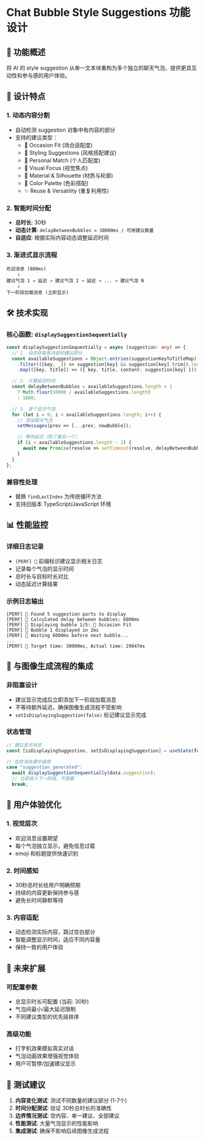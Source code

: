 # Chat Bubble Style Suggestions 功能设计

## 🎯 功能概述

将 AI 的 style suggestion 从单一文本块重构为多个独立的聊天气泡，提供更具互动性和参与感的用户体验。

## 🎨 设计特点

### 1. 动态内容分割
- 自动检测 suggestion 对象中有内容的部分
- 支持的建议类型：
  - 🎯 Occasion Fit (场合适配度)
  - 👗 Styling Suggestions (风格搭配建议)
  - 💫 Personal Match (个人匹配度)
  - 👀 Visual Focus (视觉焦点)
  - 👚 Material & Silhouette (材质与轮廓)
  - 🎨 Color Palette (色彩搭配)
  - ✨ Reuse & Versatility (重复利用性)

### 2. 智能时间分配
- **总时长**: 30秒
- **动态计算**: `delayBetweenBubbles = 30000ms / 可用建议数量`
- **自适应**: 根据实际内容动态调整延迟时间

### 3. 渐进式显示流程
```
欢迎消息 (800ms)
    ↓
建议气泡 1 → 延迟 → 建议气泡 2 → 延迟 → ... → 建议气泡 N
    ↓
下一阶段加载消息 (立即显示)
```

## 🛠️ 技术实现

### 核心函数: `displaySuggestionSequentially`

```typescript
const displaySuggestionSequentially = async (suggestion: any) => {
  // 1. 动态获取有内容的建议部分
  const availableSuggestions = Object.entries(suggestionKeyToTitleMap)
    .filter(([key, _]) => suggestion[key] && suggestion[key].trim().length > 0)
    .map(([key, title]) => ({ key, title, content: suggestion[key] }));

  // 2. 计算延迟时间
  const delayBetweenBubbles = availableSuggestions.length > 1
    ? Math.floor(30000 / availableSuggestions.length)
    : 1000;

  // 3. 逐个显示气泡
  for (let i = 0; i < availableSuggestions.length; i++) {
    // 添加聊天气泡
    setMessages(prev => [...prev, newBubble]);

    // 等待延迟（除了最后一个）
    if (i < availableSuggestions.length - 1) {
      await new Promise(resolve => setTimeout(resolve, delayBetweenBubbles));
    }
  }
};
```

### 兼容性处理
- 替换 `findLastIndex` 为传统循环方法
- 支持旧版本 TypeScript/JavaScript 环境

## 📊 性能监控

### 详细日志记录
- `[PERF] 💭` 前缀标识建议显示相关日志
- 记录每个气泡的显示时间
- 总时长与目标时长对比
- 动态延迟计算结果

### 示例日志输出
```
[PERF] 💭 Found 5 suggestion parts to display
[PERF] 💭 Calculated delay between bubbles: 6000ms
[PERF] 💭 Displaying bubble 1/5: 🎯 Occasion Fit
[PERF] 💭 Bubble 1 displayed in 2ms
[PERF] 💭 Waiting 6000ms before next bubble...
...
[PERF] 💭 Target time: 30000ms, Actual time: 29847ms
```

## 🔄 与图像生成流程的集成

### 非阻塞设计
- 建议显示完成后立即添加下一阶段加载消息
- 不等待额外延迟，确保图像生成流程不受影响
- `setIsDisplayingSuggestion(false)` 标记建议显示完成

### 状态管理
```typescript
// 建议显示状态
const [isDisplayingSuggestion, setIsDisplayingSuggestion] = useState(false);

// 在轮询处理中调用
case "suggestion_generated":
  await displaySuggestionSequentially(data.suggestion);
  // 立即进入下一阶段，不阻塞
  break;
```

## 🎯 用户体验优化

### 1. 视觉层次
- 欢迎消息设置期望
- 每个气泡独立显示，避免信息过载
- emoji 和标题提供快速识别

### 2. 时间感知
- 30秒总时长给用户明确预期
- 持续的内容更新保持参与感
- 避免长时间静默等待

### 3. 内容适配
- 动态检测实际内容，跳过空白部分
- 智能调整显示时间，适应不同内容量
- 保持一致的用户体验

## 🚀 未来扩展

### 可配置参数
- 总显示时长可配置 (当前: 30秒)
- 气泡间最小/最大延迟限制
- 不同建议类型的优先级排序

### 高级功能
- 打字机效果模拟真实对话
- 气泡动画效果增强视觉体验
- 用户可暂停/加速建议显示

## 📝 测试建议

1. **内容变化测试**: 测试不同数量的建议部分 (1-7个)
2. **时间分配测试**: 验证 30秒总时长的准确性
3. **边界情况测试**: 空内容、单一建议、全部建议
4. **性能测试**: 大量气泡显示的性能影响
5. **集成测试**: 确保不影响后续图像生成流程